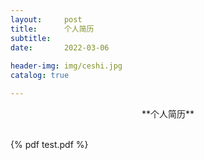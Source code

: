 ```yaml
---
layout:     post
title:      个人简历
subtitle:   
date:       2022-03-06
      
header-img: img/ceshi.jpg
catalog: true

---
```





<center>**个人简历**</center>


<br>

{% pdf test.pdf %}

<br>